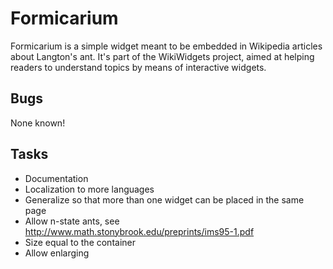 Formicarium
===========
Formicarium is a simple widget meant to be embedded in Wikipedia articles about Langton's ant. It's part of the WikiWidgets project, aimed at helping readers to understand topics by means of interactive widgets.

Bugs
----
None known!

Tasks
-----
* Documentation
* Localization to more languages
* Generalize so that more than one widget can be placed in the same page
* Allow n-state ants, see http://www.math.stonybrook.edu/preprints/ims95-1.pdf
* Size equal to the container
* Allow enlarging